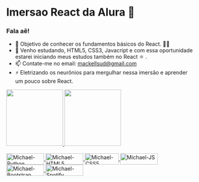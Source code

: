 # Imersao React da Alura 👋


### Fala aê! 

- 🔭 Objetivo de conhecer os fundamentos básicos do React. 👨‍💻
- 🌱 Venho estudando, HTML5, CSS3, Javacript e com essa oportunidade estarei iniciando meus estudos também no React :atom_symbol: .
- 📫 Contate-me no email: mackellsud@gmail.com
- ⚡ Eletrizando os neurônios para mergulhar nessa imersão e aprender um pouco sobre React.

<div>
  <a href="https://github.com/michaelmdrs">
  <img height="150em" src="https://github-readme-stats.vercel.app/api?username=michaelmdrs&show_icons=true&theme=dracula&include_all_commits=true&count_private=true"/>
  <img height="150em" src="https://github-readme-stats.vercel.app/api/top-langs/?username=michaelmdrs&layout=compact&langs_count=7&theme=dracula"/>
</div>
<div style="display: inline_block"><br>
  <img align="center" alt="Michael-Python" height="30" width="100" src="https://img.shields.io/badge/Python-3776AB?style=for-the-badge&logo=python&logoColor=white">
  <img align="center" alt="Michael-HTML5" height="30" width="100" src="https://img.shields.io/badge/HTML5-E34F26?style=for-the-badge&logo=html5&logoColor=white">
  <img align="center" alt="Michael-CSS5" height="30" width="90" src="https://img.shields.io/badge/CSS3-1572B6?style=for-the-badge&logo=css3&logoColor=whitee">
  <img align="center" alt="Michael-JS" height="30" width="100" src="https://img.shields.io/badge/JavaScript-F7DF1E?style=for-the-badge&logo=javascript&logoColor=black">
  <img align="center" alt="Michael-Bootstrap" height="30" width="100" src="https://img.shields.io/badge/Bootstrap-563D7C?style=for-the-badge&logo=bootstrap&logoColor=white">
  <img align="center" alt="Michael-Spotify" height="30" width="100" src="https://img.shields.io/badge/Spotify-1ED760?&style=for-the-badge&logo=spotify&logoColor=white">
</div>


